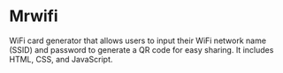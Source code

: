 # Mrwifi
 WiFi card generator that allows users to input their WiFi network name (SSID) and password to generate a QR code for easy sharing. It includes HTML, CSS, and JavaScript.

